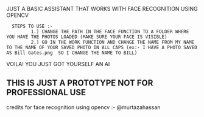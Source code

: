 JUST A BASIC ASSISTANT THAT WORKS WITH FACE RECOGNITION USING OPENCV


      STEPS TO USE :-
             1.) CHANGE THE PATH IN THE FACE FUNCTION TO A FOLDER WHERE YOU HAVE THE PHOTOS LOADED (MAKE SURE YOUR FACE IS VISIBLE)
             2.) GO IN THE WORK FUNCTION AND CHANGE THE NAME FROM MY NAME TO THE NAME OF YOUR SAVED PHOTO IN ALL CAPS (ex:- I HAVE A PHOTO SAVED AS Bill Gates.png  SO I CHANGE THE NAME TO BILL)
VOILA! YOU JUST GOT YOURSELF AN AI 







## THIS IS JUST A PROTOTYPE NOT FOR PROFESSIONAL USE ##
credits for face recognition using opencv :- @murtazahassan 
